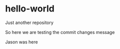 # hello-world
Just another repository

So here we are testing the commit changes message

Jason was here